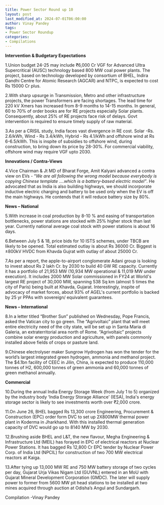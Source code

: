 ```yaml
---
title: Power Sector Round up 10
layout: post
last_modified_at: 2024-07-01T06:00:00
author: Vinay Pandey
tags:
- Power Sector Roundup
categories:
- Compilations
---
```


**Intervention & Budgetary Expectations**

1.Union budget 24-25 may include ₹6,000 Cr VGF for Advanced Ultra Supercritical (AUSC) technology based 800 MW coal power plants. The project, based on technology developed by consortium of BHEL, Indira Gandhi Centre for Atomic Research (AGCAR) and NTPC, is expected to cost Rs 15000 Cr plus. 

2.With sharp upsurge in Transmission, Metro and other infrastructure projects, the power Transformers are facing shortages. The lead time for 220 kV Xmers has increased from 8-9 months to 14-15 months. In general, 60 to 70% of order books are for RE projects especially Solar plants. Consequently, about 25% of RE projects face risk of delays. Govt intervention is required to ensure timely supply of raw material.

3.As per a CRISIL study, India faces vast divergence in RE cost. Solar -Rs. 2.6/kWh, Wind - Rs 3.4/kWh, Hybrid - Rs 4.1/kWh and offshore wind at Rs 6-6.5/kWh. This is inspite of  subsidies to offshore wind, during construction, to bring down its price by 28-30%.  For commercial viability, offshore wind may require VGF upto 2030. 

**Innovations / Contra-Views**

4.Vice Chairman & Jt MD of Bharat Forge, Amit Kalyani advanced a contra view on EVs - “_We are all following the wrong model because everybody is copying Chinese template ….which is a battery-based electric model”_. He advocated that as India is also building highways, we should incorporate inductive electric charging and battery to be used only when the EV is off the main highways. He contends that it will reduce battery size by 80%. 

**News – National**

5.With increase in coal production by 8-10 % and easing of transportation bottlenecks, power stations are stocked with 25% higher stock than last year. Currently national average coal stock with power stations is about 16 days.

6.Between July 5 & 18, price bids for 10 ISTS schemes, under TBCB are likely to be opened. Total estimated outlay is about Rs 36000 Cr. Biggest is ±800kV HVDC from Khavda Gujrat with outlay of about 25000 Cr.

7.As per a report, the apple-to-airport conglomerate Adani group is looking to invest about Rs 2 lakh Cr. by 2030 to build 40 GW RE capacity. Currently it has a portfolio of 21,953 MW (10,934 MW operational & 11,019 MW under execution). It includes 2000 MW Solar commissioned in FY24 at World's largest RE project of 30,000 MW, spanning 538 Sq km (almost 5 times the city of Paris) being built at Khavda, Gujarat. Interestingly, inspite of advocacy of market forces, about 93% of AGEL's current portfolio is backed by 25 yr PPAs with sovereign/ equivalent guarantees.

**News – International**

8.In a letter titled “Brother Sun” published on Wednesday, Pope Francis, asked the Vatican city to go green. The “Agrivoltaic” plant that will meet entire electricity need of the city state, will be set up in Santa Maria di Galeria, an extraterritorial area north of Rome. “Agrivoltaic” projects combine solar energy production and agriculture, with panels commonly installed above fields of crops or pasture land.

9.Chinese electrolyser maker Sungrow Hydrogen has won the tender for the world’s largest integrated green hydrogen, ammonia and methanol project. The $4.1bn facility of CEEC in Jilin, China, is expected to produce 110,000 tonnes of H2, 600,000 tonnes of green ammonia and 60,000 tonnes of green methanol annually.

**Commercial**

10.During the annual India Energy Storage Week (from July 1 to 5) organized by the industry body ‘India Energy Storage Alliance’ (IESA), India's energy storage sector is likely to see investments worth over ₹2,000 crore.

11.On June 26, BHEL bagged Rs 13,300 crore Engineering, Procurement & Construction (EPC) order form DVC to set up 2X800MW thermal power plant in Koderma in Jharkhand. With this installed thermal generation capacity of DVC would go up to 8140 MW by 2030.

12.Brushing aside BHEL and L&T, the new flavour, Megha Engineering & Infrastructure Ltd (MEIL) has forayed in EPC of electrical reactors at Nuclear Power Stations. It has bagged Rs 12,800 Cr EPC tender by Nuclear Power Corp. of India Ltd (NPCIL) for construction of two 700 MW electrical reactors at Kaiga.

13.After tying up 13,000 MW RE and 750 MW battery storage of two cycles per day, Gujarat Urja Vikas Nigam Ltd (GUVNL) entered in an MoU with Gujarat Mineral Development Corporation (GMDC). The later will supply power to former from 5600 MW pit head stations to be installed at two mines acquired through auction at Odisha’s Angul and Sundargarh.

Compilation -Vinay Pandey
